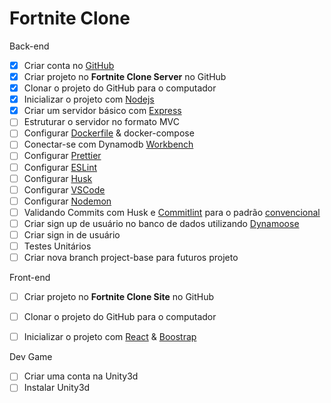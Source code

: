 # Fortnite Clone

Back-end

- [x] Criar conta no [GitHub](https://github.com/)
- [x] Criar projeto no **Fortnite Clone Server** no GitHub
- [x] Clonar o projeto do GitHub para o computador
- [x] Inicializar o projeto com [Nodejs](https://nodejs.org/en/download/)
- [x] Criar um servidor básico com [Express](https://expressjs.com/pt-br/starter/hello-world.html)
- [ ] Estruturar o servidor no formato MVC
- [ ] Configurar [Dockerfile](https://docs.docker.com/desktop/windows/install/) & docker-compose
- [ ] Conectar-se com Dynamodb [Workbench](https://docs.aws.amazon.com/amazondynamodb/latest/developerguide/workbench.settingup.html)
- [ ] Configurar [Prettier](https://prettier.io/docs/en/install.html)
- [ ] Configurar [ESLint](https://eslint.org/docs/user-guide/getting-started) 
- [ ] Configurar [Husk](https://www.npmjs.com/package/husky)
- [ ] Configurar [VSCode](https://editorconfig.org/) 
- [ ] Configurar [Nodemon](https://programandosolucoes.dev.br/2021/04/27/configurar-utilizar-nodemon/)
- [ ] Validando Commits com Husk e [Commitlint](https://suprabhasupi.medium.com/validate-commit-message-using-commitlint-and-husky-b5dad0750f10) para o padrão [convencional](https://github.com/conventional-changelog/commitlint/tree/master/%40commitlint/config-conventional)
- [ ] Criar sign up de usuário no banco de dados utilizando [Dynamoose](https://dynamoosejs.com/getting_started/Introduction)
- [ ] Criar sign in de usuário
- [ ] Testes Unitários
- [ ] Criar nova branch project-base para futuros projeto

Front-end

- [ ] Criar projeto no **Fortnite Clone Site** no GitHub
- [ ] Clonar o projeto do GitHub para o computador
- [ ] Inicializar o projeto com [React](https://pt-br.reactjs.org/tutorial/tutorial.html) & [Boostrap](https://getbootstrap.com/docs/5.2/examples/)



Dev Game

- [ ] Criar uma conta na Unity3d 
- [ ] Instalar Unity3d 
